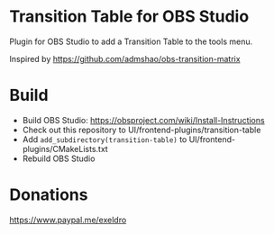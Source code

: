 # Transition Table for OBS Studio

Plugin for OBS Studio to add a Transition Table to the tools menu.

Inspired by https://github.com/admshao/obs-transition-matrix

# Build
- Build OBS Studio: https://obsproject.com/wiki/Install-Instructions
- Check out this repository to UI/frontend-plugins/transition-table
- Add `add_subdirectory(transition-table)` to UI/frontend-plugins/CMakeLists.txt
- Rebuild OBS Studio

# Donations
https://www.paypal.me/exeldro
